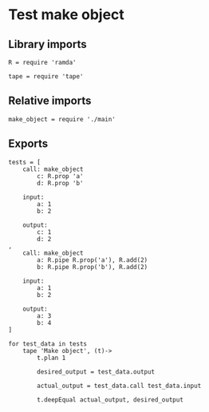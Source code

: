 # Test make object

## Library imports

	R = require 'ramda'

	tape = require 'tape'


## Relative imports

	make_object = require './main'


## Exports

	tests = [
		call: make_object
			c: R.prop 'a'
			d: R.prop 'b'

		input:
			a: 1
			b: 2

		output:
			c: 1
			d: 2
	,
		call: make_object
			a: R.pipe R.prop('a'), R.add(2)
			b: R.pipe R.prop('b'), R.add(2)

		input:
			a: 1
			b: 2

		output:
			a: 3
			b: 4
	]

	for test_data in tests
		tape 'Make object', (t)->
			t.plan 1

			desired_output = test_data.output

			actual_output = test_data.call test_data.input

			t.deepEqual actual_output, desired_output
